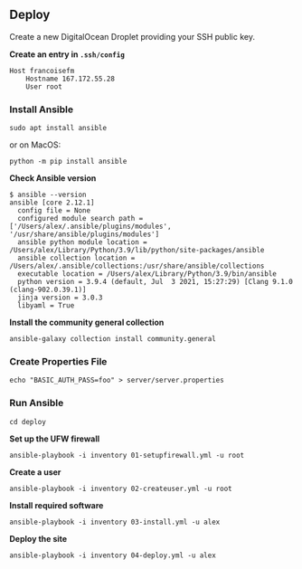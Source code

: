 ## Deploy

Create a new DigitalOcean Droplet providing your SSH public key.

**Create an entry in `.ssh/config`**
```commandline
Host francoisefm
    Hostname 167.172.55.28
    User root
```

### Install Ansible
```commandline
sudo apt install ansible
```

or on MacOS:

```commandline
python -m pip install ansible
```

**Check Ansible version**
```commandline
$ ansible --version
ansible [core 2.12.1]
  config file = None
  configured module search path = ['/Users/alex/.ansible/plugins/modules', '/usr/share/ansible/plugins/modules']
  ansible python module location = /Users/alex/Library/Python/3.9/lib/python/site-packages/ansible
  ansible collection location = /Users/alex/.ansible/collections:/usr/share/ansible/collections
  executable location = /Users/alex/Library/Python/3.9/bin/ansible
  python version = 3.9.4 (default, Jul  3 2021, 15:27:29) [Clang 9.1.0 (clang-902.0.39.1)]
  jinja version = 3.0.3
  libyaml = True
```


**Install the community general collection**
```commandline
ansible-galaxy collection install community.general
```

### Create Properties File
```commandline
echo "BASIC_AUTH_PASS=foo" > server/server.properties
```

### Run Ansible

```commandline
cd deploy
```

**Set up the UFW firewall**
```commandline
ansible-playbook -i inventory 01-setupfirewall.yml -u root
```
**Create a user**
```commandline
ansible-playbook -i inventory 02-createuser.yml -u root
```
**Install required software**
```commandline
ansible-playbook -i inventory 03-install.yml -u alex
```
**Deploy the site**
```commandline
ansible-playbook -i inventory 04-deploy.yml -u alex
```
